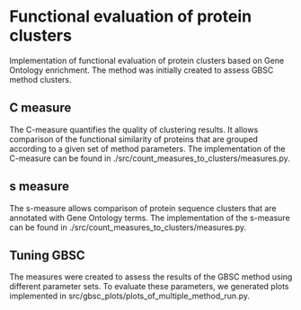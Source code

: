 # Functional evaluation of protein clusters

Implementation of functional evaluation of protein clusters based on Gene Ontology enrichment. The method was initially
created to assess GBSC method clusters.

## C measure

The C-measure quantifies the quality of clustering results. It allows comparison of the functional similarity of
proteins that are grouped according to a given set of method parameters.
The implementation of the C-measure can be found in ./src/count_measures_to_clusters/measures.py.

## s measure

The s-measure allows comparison of protein sequence clusters that are annotated with Gene Ontology terms.
The implementation of the s-measure can be found in ./src/count_measures_to_clusters/measures.py.

## Tuning GBSC

The measures were created to assess the results of the GBSC method using different parameter sets. To evaluate these
parameters, we generated plots implemented in src/gbsc_plots/plots_of_multiple_method_run.py.